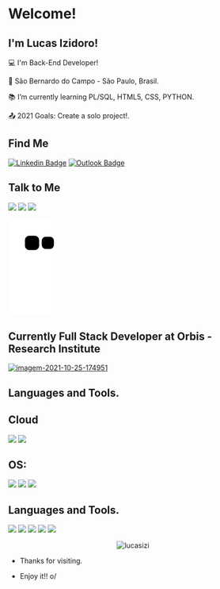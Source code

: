 # Welcome!

## I'm Lucas Izidoro!

:computer: I'm Back-End Developer!

:house_with_garden: São Bernardo do Campo - São Paulo, Brasil.

:books: I’m currently learning PL/SQL, HTML5, CSS, PYTHON.

:outbox_tray: 2021 Goals: Create a solo project!.

## Find Me
[![Linkedin Badge](https://img.shields.io/badge/-LinkedIn-blue?style=flat-square&logo=Linkedin&logoColor=white&link=https://www.linkedin.com/in/lucas-izidoro-649851161/)](https://www.linkedin.com/in/lucas-izidoro-649851161/)
[![Outlook Badge](https://img.shields.io/badge/email--000?style=social&logo=microsoft-outlook&logoColor=0078d4&link=mailto:walafif81@gmail.com)](mailto:lucasizi10@hotmail.com)

## Talk to Me
<div>
  <a href="https://wa.me/5511953520476/" target="_blank"><img src="https://img.shields.io/badge/WhatsApp-25D366?style=for-the-badge&logo=whatsapp&logoColor=white" target="_blank"></a>
  <a href="https://www.instagram.com/luc_izidoro/" target="_blank"><img src="https://img.shields.io/badge/-Instagram-%23E4405F?style=for-the-badge&logo=instagram&logoColor=white" target="_blank"></a>
  <a href="https://discord.gg/GzF9cSBsW7" target="_blank"><img src="https://img.shields.io/badge/Discord-7289DA?style=for-the-badge&logo=discord&logoColor=white" target="_blank"></a>
 
  ![Snake animation](https://github.com/rafaballerini/rafaballerini/blob/output/github-contribution-grid-snake.svg)
 
</div>

## Currently Full Stack Developer at Orbis - Research Institute
<a href="https://www.orbispesquisa.com.br"><img src="https://i.ibb.co/mRF052k/imagem-2021-10-25-174951.png" alt="imagem-2021-10-25-174951" border="0"></a>

## Languages and Tools.

## Cloud
<code><img height="20" src="https://img.shields.io/badge/Amazon_AWS-232F3E?style=for-the-badge&logo=amazon-aws&logoColor=white"></code>
<code><img height="20" src="https://img.shields.io/badge/microsoft%20azure-0089D6?style=for-the-badge&logo=microsoft-azure&logoColor=white"></code>

## OS:
<code><img height="20" src="https://img.shields.io/badge/Debian-A81D33?style=for-the-badge&logo=debian&logoColor=white"></code>
<code><img height="20" src="https://img.shields.io/badge/Linux-FCC624?style=for-the-badge&logo=linux&logoColor=black"></code>
<code><img height="20" src="https://img.shields.io/badge/Windows-0078D6?style=for-the-badge&logo=windows&logoColor=white"></code>

## Languages and Tools.
<code><img height="20" src="https://img.shields.io/badge/Microsoft_SQL_Server-CC2927?style=for-the-badge&logo=microsoft-sql-server&logoColor=white"></code>
<code><img height="20" src="https://img.shields.io/badge/Python-FFD43B?style=for-the-badge&logo=python&logoColor=darkgreen"></code>
<code><img height="20" src="https://img.shields.io/badge/HTML-239120?style=for-the-badge&logo=html5&logoColor=white"></code>
<code><img height="20" src="https://img.shields.io/badge/CSS-239120?&style=for-the-badge&logo=css3&logoColor=white"></code>
<code><img height="20" src="https://img.shields.io/badge/C%23-239120?style=for-the-badge&logo=c-sharp&logoColor=white"></code>

<p align="center">
  <img src="https://github-readme-stats.vercel.app/api?username=lucasizi&show_icons=true" alt="lucasizi" />
</p>


- Thanks for visiting.

- Enjoy it!! o/
